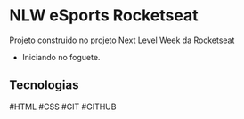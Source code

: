 # NLW eSports Rocketseat 

Projeto construido no projeto Next Level Week da Rocketseat

- Iniciando no foguete.

## Tecnologias

#HTML #CSS #GIT #GITHUB

